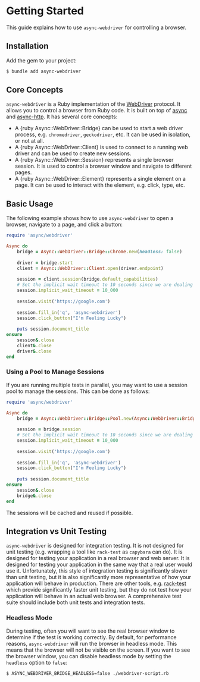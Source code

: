 # Getting Started

This guide explains how to use `async-webdriver` for controlling a browser.

## Installation

Add the gem to your project:

~~~ bash
$ bundle add async-webdriver
~~~

## Core Concepts

`async-webdriver` is a Ruby implementation of the [WebDriver](https://www.w3.org/TR/webdriver/) protocol. It allows you to control a browser from Ruby code. It is built on top of [async](https://github.com/socketry/async) and [async-http](https://github.com/socketry/async-http). It has several core concepts:

- A {ruby Async::WebDriver::Bridge} can be used to start a web driver process, e.g. `chromedriver`, `geckodriver`, etc. It can be used in isolation, or not at all.
- A {ruby Async::WebDriver::Client} is used to connect to a running web driver and can be used to create new sessions.
- A {ruby Async::WebDriver::Session} represents a single browser session. It is used to control a browser window and navigate to different pages.
- A {ruby Async::WebDriver::Element} represents a single element on a page. It can be used to interact with the element, e.g. click, type, etc.

## Basic Usage

The following example shows how to use `async-webdriver` to open a browser, navigate to a page, and click a button:

~~~ ruby
require 'async/webdriver'

Async do
	bridge = Async::WebDriver::Bridge::Chrome.new(headless: false)
	
	driver = bridge.start
	client = Async::WebDriver::Client.open(driver.endpoint)
	
	session = client.session(bridge.default_capabilities)
	# Set the implicit wait timeout to 10 seconds since we are dealing with the real internet (which can be slow):
	session.implicit_wait_timeout = 10_000
	
	session.visit('https://google.com')
	
	session.fill_in('q', 'async-webdriver')
	session.click_button("I'm Feeling Lucky")
	
	puts session.document_title
ensure
	session&.close
	client&.close
	driver&.close
end
~~~

### Using a Pool to Manage Sessions

If you are running multiple tests in parallel, you may want to use a session pool to manage the sessions. This can be done as follows:

~~~ ruby
require 'async/webdriver'

Async do
	bridge = Async::WebDriver::Bridge::Pool.new(Async::WebDriver::Bridge::Chrome.new(headless: false))
	
	session = bridge.session
	# Set the implicit wait timeout to 10 seconds since we are dealing with the real internet (which can be slow):
	session.implicit_wait_timeout = 10_000
	
	session.visit('https://google.com')
	
	session.fill_in('q', 'async-webdriver')
	session.click_button("I'm Feeling Lucky")
	
	puts session.document_title
ensure
	session&.close
	bridge&.close
end
~~~

The sessions will be cached and reused if possible.

## Integration vs Unit Testing

`async-webdriver` is designed for integration testing. It is not designed for unit testing (e.g. wrapping a tool like `rack-test` as `capybara` can do). It is designed for testing your application in a real browser and web server. It is designed for testing your application in the same way that a real user would use it. Unfortunately, this style of integration testing is significantly slower than unit testing, but it is also significantly more representative of how your application will behave in production. There are other tools, e.g. [rack-test](https://github.com/rack/rack-test) which provide significantly faster unit testing, but they do not test how your application will behave in an actual web browser. A comprehensive test suite should include both unit tests and integration tests.

### Headless Mode

During testing, often you will want to see the real browser window to determine if the test is working correctly. By default, for performance reasons, `async-webdriver` will run the browser in headless mode. This means that the browser will not be visible on the screen. If you want to see the browser window, you can disable headless mode by setting the `headless` option to `false`:

~~~ shell
$ ASYNC_WEBDRIVER_BRIDGE_HEADLESS=false ./webdriver-script.rb
~~~
